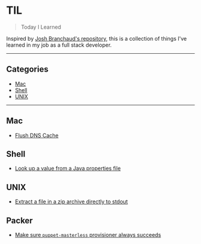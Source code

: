 # TIL

> Today I Learned

Inspired by [Josh Branchaud's repository](https://github.com/jbranchaud/til), this is a collection of things I've learned in my job as a full stack developer.

---

## Categories

* [Mac](#mac)
* [Shell](#shell)
* [UNIX](#unix)

---

## Mac

* [Flush DNS Cache](mac/flush-dns-cache.md)

## Shell

* [Look up a value from a Java properties file](shell/read-java-properties-files.md)

## UNIX

* [Extract a file in a zip archive directly to stdout](unix/unzip-to-stdout.md)

## Packer

* [Make sure `puppet-masterless` provisioner always succeeds](packer/puppet-masterless-always-succeed.md)